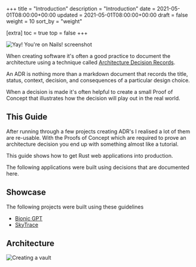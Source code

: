 +++
title = "Introduction"
description = "Introduction"
date = 2021-05-01T08:00:00+00:00
updated = 2021-05-01T08:00:00+00:00
draft = false
weight = 10
sort_by = "weight"

[extra]
toc = true
top = false
+++


![Yay! You're on Nails! screenshot](/yay-your-on-nails.png)

When creating software it's often a good practice to document the architecture using  a technique called [Architecture Decision Records](https://adr.github.io/).

An ADR is nothing more than a markdown document that records the title, status, context, decision, and consequences of a particular design choice.

When a decision is made it's often helpful to create a small Proof of Concept that illustrates how the decision will play out in the real world. 

## This Guide

After running through a few projects creating ADR's I realised a lot of them are re-usable. With the Proofs of Concept which are required to prove an architecture decision you end up with something almost like a tutorial.

This guide shows how to get Rust web applications into production.

The following applications were built using decisions that are documented here.

## Showcase

The following projects were built using these guidelines

- [Bionic GPT](https://github.com/purton-tech/bionicgpt?campaign=rustonnails)
- [SkyTrace](https://github.com/purton-tech/skytrace?campaign=rustonnails)

## Architecture


![Creating a vault](/architecture-diagram.svg)
